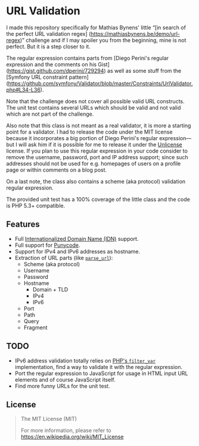 # URL Validation
I made this repository specifically for Mathias Bynens' little “[in search of the perfect URL validation regex]
(https://mathiasbynens.be/demo/url-regex)” challenge and if I may spoiler you from the beginning, mine is not
perfect. But it is a step closer to it.

The regular expression contains parts from [Diego Perini's regular expression and the comments on his Gist]
(https://gist.github.com/dperini/729294) as well as some stuff from the [Symfony URL constraint pattern]
(https://github.com/symfony/Validator/blob/master/Constraints/UrlValidator.php#L34-L36).

Note that the challenge does not cover all possible valid URL constructs. The unit test contains several URLs which
should be valid and not valid which are not part of the challenge.

Also note that this class is not meant as a real validator, it is more a starting point for a validator. I had to
release the code under the MIT license because it incorporates a big portion of Diego Perini's regular expression—but I
will ask him if it is possible for me to release it under the [Unlicense](http://unlicense.org) license. If you plan to
use this regular expression in your code consider to remove the username, password, port and IP address support; since
such addresses should not be used for e.g. homepages of users on a profile page or within comments on a blog post.

On a last note, the class also contains a scheme (aka protocol) validation regular expression.

The provided unit test has a 100% coverage of the little class and the code is PHP 5.3+ compatible.

## Features
* Full [Internationalized Domain Name (IDN)](https://en.wikipedia.org/wiki/Internationalized_domain_name) support.
* Full support for [Punycode](https://en.wikipedia.org/wiki/Punycode).
* Support for IPv4 and IPv6 addresses as hostname.
* Extraction of URL parts (like [`parse_url`](https://php.net/parse-url)):
  * Scheme (aka protocol)
  * Username
  * Password
  * Hostname
    * Domain + TLD
    * IPv4
    * IPv6
  * Port
  * Path
  * Query
  * Fragment

## TODO
* IPv6 address validation totally relies on [PHP's `filter_var`](https://php.net/filter-var) implementation, find a way 
  to validate it with the regular expression.
* Port the regular expression to JavaScript for usage in HTML input URL elements and of course JavaScript itself.
* Find more funny URLs for the unit test.

## License
> The MIT License (MIT)
>
> For more information, please refer to <https://en.wikipedia.org/wiki/MIT_License>
